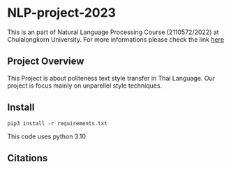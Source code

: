 # NLP-project-2023
This is an part of Natural Language Processing Course (2110572/2022) at Chulalongkorn University. For more informations please check the link [here](https://github.com/ekapolc/NLP_2023)

## Project Overview
This Project is about politeness text style transfer in Thai Language. Our project is focus mainly on unparellel style techniques.

## Install
`pip3 install -r requirements.txt`

This code uses python 3.10

## Citations
